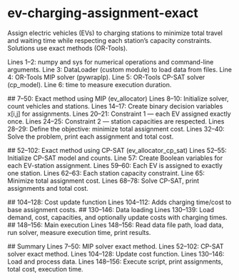 # ev-charging-assignment-exact
Assign electric vehicles (EVs) to charging stations to minimize total travel and waiting time while respecting each station’s capacity constraints. Solutions use exact methods (OR-Tools).

Lines 1–2: numpy and sys for numerical operations and command-line arguments.
Line 3: DataLoader (custom module) to load data from files.
Line 4: OR-Tools MIP solver (pywraplp).
Line 5: OR-Tools CP-SAT solver (cp\_model).
Line 6: time to measure execution duration.

\## 7–50: Exact method using MIP (ev\_allocator)
Lines 8–10: Initialize solver, count vehicles and stations.
Lines 14–17: Create binary decision variables x\[i,j] for assignments.
Lines 20–21: Constraint 1 — each EV assigned exactly once.
Lines 24–25: Constraint 2 — station capacities are respected.
Lines 28–29: Define the objective: minimize total assignment cost.
Lines 32–40: Solve the problem, print each assignment and total cost.

\## 52–102: Exact method using CP-SAT (ev\_allocator\_cp\_sat)
Lines 52–55: Initialize CP-SAT model and counts.
Line 57: Create Boolean variables for each EV-station assignment.
Lines 59–60: Each EV is assigned to exactly one station.
Lines 62–63: Each station capacity constraint.
Line 65: Minimize total assignment cost.
Lines 68–78: Solve CP-SAT, print assignments and total cost.

\## 104–128: Cost update function
Lines 104–112: Adds charging time/cost to base assignment costs.
\## 130–146: Data loading
Lines 130–139: Load demand, cost, capacities, and optionally update costs with charging times.
\## 148–156: Main execution
Lines 148–156: Read data file path, load data, run solver, measure execution time, print results.

\## Summary
Lines 7–50: MIP solver exact method.
Lines 52–102: CP-SAT solver exact method.
Lines 104–128: Update cost function.
Lines 130–146: Load and process data.
Lines 148–156: Execute script, print assignments, total cost, execution time.
